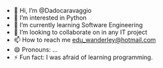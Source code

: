 - 👋 Hi, I’m @Dadocaravaggio
- 👀 I’m interested in Python
- 🌱 I’m currently learning Software Engineering
- 💞️ I’m looking to collaborate on in any IT project
- 📫 How to reach me edu_wanderley@hotmail.com
- 😄 Pronouns: ...
- ⚡ Fun fact: I was afraid of learning programming.

<!---
Dadocaravaggio/Dadocaravaggio is a ✨ special ✨ repository because its `README.md` (this file) appears on your GitHub profile.
You can click the Preview link to take a look at your changes.
--->
